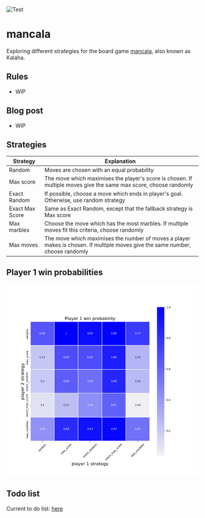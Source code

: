 ![Test](https://github.com/sdysch/mancala/actions/workflows/test.yml/badge.svg)
# mancala
Exploring different strategies for the board game [mancala](https://en.wikipedia.org/wiki/Mancala), also known as Kalaha.

## Rules
* WIP

## Blog post
* WIP

## Strategies

| Strategy        | Explanation                                                                                                                             |
| --------        | -----------                                                                                                                             |
| Random          | Moves are chosen with an equal probability                                                                                              |
| Max score       | The move which maximises the player's score is chosen. If multiple moves give the same max score, choose randomly                       |
| Exact Random    | If possible, choose a move which ends in player's goal. Otherwise, use random strategy                                                  |
| Exact Max Score | Same as Exact Random, except that the fallback strategy is Max score                                                                    |
| Max marbles     | Choose the move which has the most marbles. If multiple moves fit this criteria, choose randomly                                        |
| Max moves       | The move which maximises the number of moves a player makes is chosen. If multiple moves give the same number, choose randomly          |



## Player 1 win probabilities
[![Player 1 win probability](plots/player_1_win_probs.png)](plots/player_1_win_probs.png)

## Todo list
Current to do list: [here](TODO.md)
